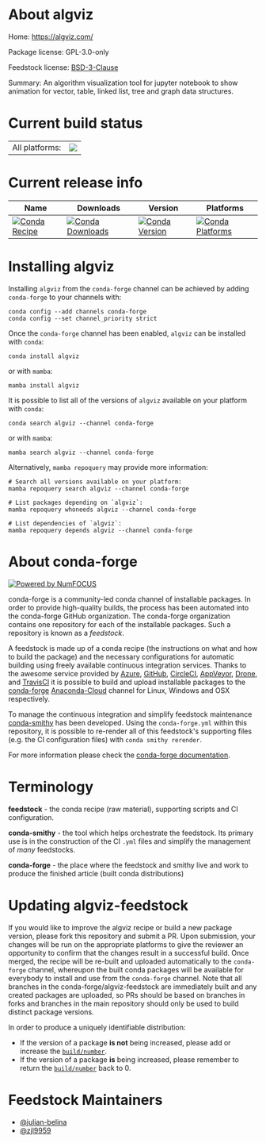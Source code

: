 About algviz
============

Home: https://algviz.com/

Package license: GPL-3.0-only

Feedstock license: [BSD-3-Clause](https://github.com/conda-forge/algviz-feedstock/blob/main/LICENSE.txt)

Summary: An algorithm visualization tool for jupyter notebook to show animation for vector, table, linked list, tree and graph data structures.

Current build status
====================


<table><tr><td>All platforms:</td>
    <td>
      <a href="https://dev.azure.com/conda-forge/feedstock-builds/_build/latest?definitionId=17258&branchName=main">
        <img src="https://dev.azure.com/conda-forge/feedstock-builds/_apis/build/status/algviz-feedstock?branchName=main">
      </a>
    </td>
  </tr>
</table>

Current release info
====================

| Name | Downloads | Version | Platforms |
| --- | --- | --- | --- |
| [![Conda Recipe](https://img.shields.io/badge/recipe-algviz-green.svg)](https://anaconda.org/conda-forge/algviz) | [![Conda Downloads](https://img.shields.io/conda/dn/conda-forge/algviz.svg)](https://anaconda.org/conda-forge/algviz) | [![Conda Version](https://img.shields.io/conda/vn/conda-forge/algviz.svg)](https://anaconda.org/conda-forge/algviz) | [![Conda Platforms](https://img.shields.io/conda/pn/conda-forge/algviz.svg)](https://anaconda.org/conda-forge/algviz) |

Installing algviz
=================

Installing `algviz` from the `conda-forge` channel can be achieved by adding `conda-forge` to your channels with:

```
conda config --add channels conda-forge
conda config --set channel_priority strict
```

Once the `conda-forge` channel has been enabled, `algviz` can be installed with `conda`:

```
conda install algviz
```

or with `mamba`:

```
mamba install algviz
```

It is possible to list all of the versions of `algviz` available on your platform with `conda`:

```
conda search algviz --channel conda-forge
```

or with `mamba`:

```
mamba search algviz --channel conda-forge
```

Alternatively, `mamba repoquery` may provide more information:

```
# Search all versions available on your platform:
mamba repoquery search algviz --channel conda-forge

# List packages depending on `algviz`:
mamba repoquery whoneeds algviz --channel conda-forge

# List dependencies of `algviz`:
mamba repoquery depends algviz --channel conda-forge
```


About conda-forge
=================

[![Powered by
NumFOCUS](https://img.shields.io/badge/powered%20by-NumFOCUS-orange.svg?style=flat&colorA=E1523D&colorB=007D8A)](https://numfocus.org)

conda-forge is a community-led conda channel of installable packages.
In order to provide high-quality builds, the process has been automated into the
conda-forge GitHub organization. The conda-forge organization contains one repository
for each of the installable packages. Such a repository is known as a *feedstock*.

A feedstock is made up of a conda recipe (the instructions on what and how to build
the package) and the necessary configurations for automatic building using freely
available continuous integration services. Thanks to the awesome service provided by
[Azure](https://azure.microsoft.com/en-us/services/devops/), [GitHub](https://github.com/),
[CircleCI](https://circleci.com/), [AppVeyor](https://www.appveyor.com/),
[Drone](https://cloud.drone.io/welcome), and [TravisCI](https://travis-ci.com/)
it is possible to build and upload installable packages to the
[conda-forge](https://anaconda.org/conda-forge) [Anaconda-Cloud](https://anaconda.org/)
channel for Linux, Windows and OSX respectively.

To manage the continuous integration and simplify feedstock maintenance
[conda-smithy](https://github.com/conda-forge/conda-smithy) has been developed.
Using the ``conda-forge.yml`` within this repository, it is possible to re-render all of
this feedstock's supporting files (e.g. the CI configuration files) with ``conda smithy rerender``.

For more information please check the [conda-forge documentation](https://conda-forge.org/docs/).

Terminology
===========

**feedstock** - the conda recipe (raw material), supporting scripts and CI configuration.

**conda-smithy** - the tool which helps orchestrate the feedstock.
                   Its primary use is in the construction of the CI ``.yml`` files
                   and simplify the management of *many* feedstocks.

**conda-forge** - the place where the feedstock and smithy live and work to
                  produce the finished article (built conda distributions)


Updating algviz-feedstock
=========================

If you would like to improve the algviz recipe or build a new
package version, please fork this repository and submit a PR. Upon submission,
your changes will be run on the appropriate platforms to give the reviewer an
opportunity to confirm that the changes result in a successful build. Once
merged, the recipe will be re-built and uploaded automatically to the
`conda-forge` channel, whereupon the built conda packages will be available for
everybody to install and use from the `conda-forge` channel.
Note that all branches in the conda-forge/algviz-feedstock are
immediately built and any created packages are uploaded, so PRs should be based
on branches in forks and branches in the main repository should only be used to
build distinct package versions.

In order to produce a uniquely identifiable distribution:
 * If the version of a package **is not** being increased, please add or increase
   the [``build/number``](https://docs.conda.io/projects/conda-build/en/latest/resources/define-metadata.html#build-number-and-string).
 * If the version of a package **is** being increased, please remember to return
   the [``build/number``](https://docs.conda.io/projects/conda-build/en/latest/resources/define-metadata.html#build-number-and-string)
   back to 0.

Feedstock Maintainers
=====================

* [@julian-belina](https://github.com/julian-belina/)
* [@zjl9959](https://github.com/zjl9959/)

